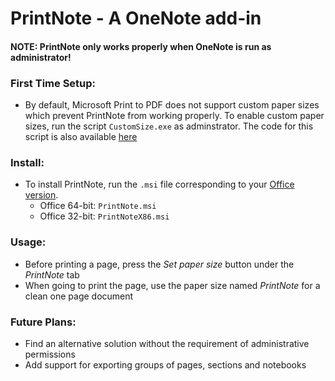 # PrintNote - A OneNote add-in

#### NOTE: PrintNote only works properly when OneNote is run as administrator!

### First Time Setup:
- By default, Microsoft Print to PDF does not support custom paper sizes which prevent PrintNote from working properly. To enable custom paper sizes, run the script `CustomSize.exe` as adminstrator. The code for this script is also available [here](CustomSize/Program.cs)

### Install:
- To install PrintNote, run the `.msi` file corresponding to your [Office version](https://support.microsoft.com/en-us/office/about-office-what-version-of-office-am-i-using-932788b8-a3ce-44bf-bb09-e334518b8b19?ui=en-us&rs=en-us&ad=us).
    - Office 64-bit: `PrintNote.msi`
    - Office 32-bit: `PrintNoteX86.msi`

### Usage:
- Before printing a page, press the *Set paper size* button under the *PrintNote* tab
- When going to print the page, use the paper size named *PrintNote* for a clean one page document

### Future Plans:
- Find an alternative solution without the requirement of administrative permissions
- Add support for exporting groups of pages, sections and notebooks


